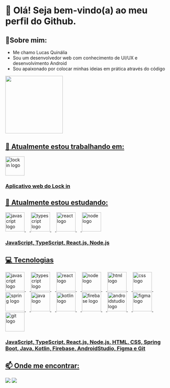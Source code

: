 # 👋 Olá! Seja bem-vindo(a) ao meu perfil do Github.

## 👤Sobre mim:
- Me chamo Lucas Quinália
- Sou um desenvolvedor web com conhecimento de UI/UX e desenvolvimento Android
- Sou apaixonado por colocar minhas ideias em prática através do código

<div>
  <a href="https://github.com/LucasQuinalia">
  <img loading="lazy" height="180em" src="https://github-readme-stats.vercel.app/api/top-langs/?username=LucasQuinalia&layout=compact&langs_count=7&theme=transparent&hide_border=true"/>
</div>

## 🔭 Atualmente estou trabalhando em:
<div align="left">
  <img height="60em" src="https://imgur.com/it1LiHu.png" alt="lock in logo"/>
</div>

### Aplicativo web do Lock in
  
## 🌱 Atualmente estou estudando:
<div align="left">
  <img src="https://skillicons.dev/icons?i=js" height="60em" alt="javascript logo"/>
  <img width="12" />
  <img src="https://imgur.com/pAbKY1k.png" height="60em" alt="typescript logo"/>
  <img width="12" />
  <img src="https://skillicons.dev/icons?i=react" height="60em" alt="react logo"/>
  <img width="12" />
  <img src="https://skillicons.dev/icons?i=nodejs" height="60em" alt="node logo"/>
</div>

### JavaScript, TypeScript, React.js, Node.js

## 💻 Tecnologias

<div align="left">
  <img src="https://skillicons.dev/icons?i=js" height="60em" alt="javascript logo"/>
  <img width="12" />
  <img src="https://imgur.com/pAbKY1k.png" height="60em" alt="typescript logo"/>
  <img width="12" />
  <img src="https://skillicons.dev/icons?i=react" height="60em" alt="react logo"/>
  <img width="12" />
  <img src="https://skillicons.dev/icons?i=nodejs" height="60em" alt="node logo"/>
  <img width="12" />
  <img src="https://skillicons.dev/icons?i=html" height="60em" alt="html logo"/>
  <img width="12" />
  <img src="https://skillicons.dev/icons?i=css" height="60em" alt="css logo"/>
  <img width="12" />
  <img src="https://skillicons.dev/icons?i=spring" height="60em" alt="spring logo"/>
  <img width="12" />
  <img src="https://skillicons.dev/icons?i=java" height="60em" alt="java logo"/>
  <img width="12" />
  <img src="https://skillicons.dev/icons?i=kotlin" height="60em" alt="kotlin logo"/>
  <img width="12" />
  <img src="https://skillicons.dev/icons?i=firebase" height="60em" alt="firebase logo"/>
  <img width="12" />
  <img src="https://skillicons.dev/icons?i=androidstudio" height="60em" alt="androidstudio logo"/>
  <img width="12" />
  <img src="https://skillicons.dev/icons?i=figma" height="60em" alt="figma logo"/>
  <img width="12"/>
  <img src="https://skillicons.dev/icons?i=git" height="60em" alt="git logo"/>
</div>

### JavaScript, TypeScript, React.js, Node.js, HTML, CSS, Spring Boot, Java, Kotlin, Firebase, AndroidStudio, Figma e Git

## 📫 Onde me encontrar:
<div>
  <a href = "mailto:lrgquinalia@gmail.com"><img loading="lazy" src="https://img.shields.io/badge/Gmail-D14836?style=for-the-badge&logo=gmail&logoColor=white" target="_blank"></a>
  <a href="https://www.linkedin.com/in/lucas-quinalia/" target="_blank"><img loading="lazy" src="https://img.shields.io/badge/-LinkedIn-%230077B5?style=for-the-badge&logo=linkedin&logoColor=white" target="_blank"></a>   
</div>
